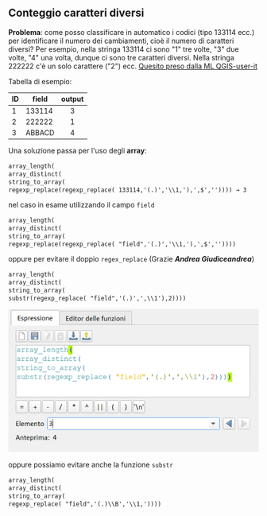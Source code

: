 ## Conteggio caratteri diversi

**Problema**: come posso classificare in automatico i codici (tipo 133114 ecc.) per identificare il numero dei cambiamenti, cioè il numero di caratteri diversi? Per esempio, nella stringa 133114 ci sono "1" tre volte, "3" due volte, "4" una volta, dunque ci sono tre caratteri diversi. Nella stringa 222222 c'è un solo carattere ("2") ecc. [Quesito preso dalla ML QGIS-user-it](http://osgeo-org.1560.x6.nabble.com/calcolatore-di-campi-conteggio-simboli-numeri-lettere-diversi-td5444878.html)


Tabella di esempio:

ID|field|output
--|-----|:----:
1|133114 |3
2|222222 |1
3|ABBACD |4

Una soluzione passa per l'uso degli **array**:

```
array_length(
array_distinct(  
string_to_array(
regexp_replace(regexp_replace( 133114,'(.)','\\1,'),',$','')))) → 3
```

nel caso in esame utilizzando il campo `field`

```
array_length(
array_distinct(  
string_to_array(
regexp_replace(regexp_replace( "field",'(.)','\\1,'),',$',''))))
```

oppure per evitare il doppio `regex_replace` (Grazie **_Andrea Giudiceandrea_**)

```
array_length(
array_distinct(  
string_to_array(
substr(regexp_replace( "field",'(.)',',\\1'),2))))
```

![screen](/img/esempi/conteggio_caratteri_diversi/img_01.png)

oppure possiamo evitare anche la funzione `substr`

```
array_length(
array_distinct(  
string_to_array(
regexp_replace( "field",'(.)\\B','\\1,'))))
```


